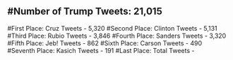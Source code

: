#Number of Trump Tweets: 21,015
---
#First Place: Cruz Tweets - 5,320
#Second Place: Clinton Tweets - 5,131
#Third Place: Rubio Tweets - 3,846
#Fourth Place: Sanders Tweets - 3,320
#Fifth Place: Jeb! Tweets - 862
#Sixth Place: Carson Tweets - 490
#Seventh Place: Kasich Tweets - 191
#Last Place: Total Tweets -  
